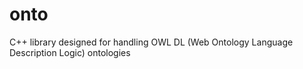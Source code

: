 # onto
C++ library designed for handling OWL DL (Web Ontology Language Description Logic) ontologies
